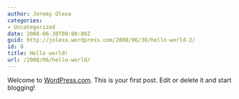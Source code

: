 ```yaml
---
author: Jeremy Olexa
categories:
- Uncategorized
date: 2008-06-30T00:00:00Z
guid: http://jolexa.wordpress.com/2008/06/30/hello-world-2/
id: 8
title: Hello world!
url: /2008/06/hello-world/
---
```


Welcome to [WordPress.com][1]. This is your first post. Edit or delete it and start blogging!

 [1]: http://wordpress.com/
